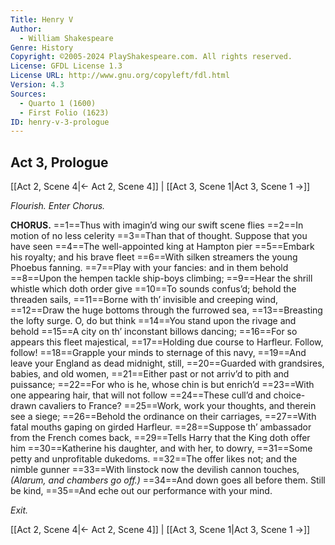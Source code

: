 ```yaml
---
Title: Henry V
Author: 
  - William Shakespeare
Genre: History
Copyright: ©2005-2024 PlayShakespeare.com. All rights reserved.
License: GFDL License 1.3
License URL: http://www.gnu.org/copyleft/fdl.html
Version: 4.3
Sources:
  - Quarto 1 (1600)
  - First Folio (1623)
ID: henry-v-3-prologue
---
```


## Act 3, Prologue
[[Act 2, Scene 4|← Act 2, Scene 4]] | [[Act 3, Scene 1|Act 3, Scene 1 →]]


*Flourish. Enter Chorus.*

**CHORUS.**
==1==Thus with imagin’d wing our swift scene flies
==2==In motion of no less celerity
==3==Than that of thought. Suppose that you have seen
==4==The well-appointed king at Hampton pier
==5==Embark his royalty; and his brave fleet
==6==With silken streamers the young Phoebus fanning.
==7==Play with your fancies: and in them behold
==8==Upon the hempen tackle ship-boys climbing;
==9==Hear the shrill whistle which doth order give
==10==To sounds confus’d; behold the threaden sails,
==11==Borne with th’ invisible and creeping wind,
==12==Draw the huge bottoms through the furrowed sea,
==13==Breasting the lofty surge. O, do but think
==14==You stand upon the rivage and behold
==15==A city on th’ inconstant billows dancing;
==16==For so appears this fleet majestical,
==17==Holding due course to Harfleur. Follow, follow!
==18==Grapple your minds to sternage of this navy,
==19==And leave your England as dead midnight, still,
==20==Guarded with grandsires, babies, and old women,
==21==Either past or not arriv’d to pith and puissance;
==22==For who is he, whose chin is but enrich’d
==23==With one appearing hair, that will not follow
==24==These cull’d and choice-drawn cavaliers to France?
==25==Work, work your thoughts, and therein see a siege;
==26==Behold the ordinance on their carriages,
==27==With fatal mouths gaping on girded Harfleur.
==28==Suppose th’ ambassador from the French comes back,
==29==Tells Harry that the King doth offer him
==30==Katherine his daughter, and with her, to dowry,
==31==Some petty and unprofitable dukedoms.
==32==The offer likes not; and the nimble gunner
==33==With linstock now the devilish cannon touches,
*(Alarum, and chambers go off.)*
==34==And down goes all before them. Still be kind,
==35==And eche out our performance with your mind.


*Exit.*

[[Act 2, Scene 4|← Act 2, Scene 4]] | [[Act 3, Scene 1|Act 3, Scene 1 →]]